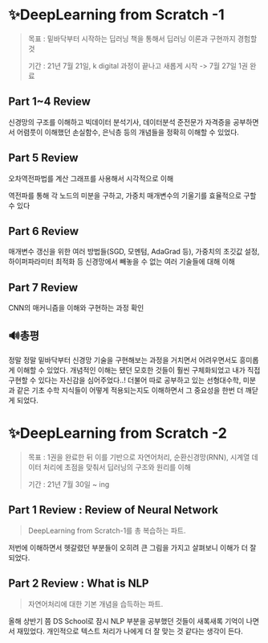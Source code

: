 # ✨DeepLearning from Scratch -1

> 목표 : 밑바닥부터 시작하는 딥러닝 책을 통해서 딥러닝 이론과 구현까지 경험할 것
>
> 기간 : 21년 7월 21일, k digital 과정이 끝나고 새롭게 시작 -> 7월 27일 1권 완료

## Part 1~4 Review 

신경망의 구조를 이해하고 빅데이터 분석기사, 데이터분석 준전문가 자격증을 공부하면서 어렴풋이 이해했던 손실함수, 은닉층 등의 개념들을 정확히 이해할 수 있었다.



## Part 5 Review

오차역전파법를 계산 그래프를 사용해서 시각적으로 이해

역전파를 통해 각 노드의 미분을 구하고, 가중치 매개변수의 기울기를 효율적으로 구할 수 있다



## Part 6 Review

매개변수 갱신을 위한 여러 방법들(SGD, 모멘텀, AdaGrad 등), 가중치의 초깃값 설정, 하이퍼파라미터 최적화 등 신경망에서 빼놓을 수 없는 여러 기술들에 대해 이해



## Part 7 Review

CNN의 매커니즘을 이해와 구현하는 과정 확인



## 🔊총평

정말 정말 밑바닥부터 신경망 기술을 구현해보는 과정을 거치면서 어려우면서도 흥미롭게 이해할 수 있었다. 개념적인 이해는 됐던 모호한 것들이 훨씬 구체화되었고 내가 직접 구현할 수 있다는 자신감을 심어주었다..! 
더불어 따로 공부하고 있는 선형대수학, 미분과 같은 기초 수학 지식들이 어떻게 적용되는지도 이해하면서 그 중요성을 한번 더 깨닫게 되었다.



# ✨DeepLearning from Scratch -2

> 목표 : 1권을 완료한 뒤 이를 기반으로 자연어처리, 순환신경망(RNN), 시계열 데이터 처리에 초점을 맞춰서 딥러닝의 구조와 원리를 이해
>
> 기간 : 21년 7월 30일 ~ ing



## Part 1 Review : Review of Neural Network

>  DeepLearning from Scratch-1를 총 복습하는 파트. 

저번에 이해하면서 헷갈렸던 부분들이 오히려 큰 그림을 가지고 살펴보니 이해가 더 잘 되었다. 



## Part 2 Review : What is NLP

>  자연어처리에 대한 기본 개념을 습득하는 파트. 

올해 상반기 쯤 DS School로 잠시 NLP 부분을 공부했던 것들이 새록새록 기억이 나면서 재밌었다. 개인적으로 텍스트 처리가 나에게 더 잘 맞는 것 같다는 생각이 든다.
